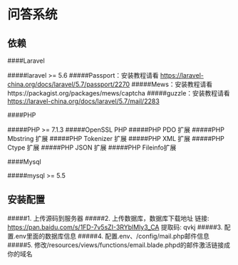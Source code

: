 问答系统
====
依赖
----
####Laravel
> 
#####laravel >= 5.6
#####Passport：安装教程请看
https://laravel-china.org/docs/laravel/5.7/passport/2270
#####Mews：安装教程请看https://packagist.org/packages/mews/captcha
#####guzzle：安装教程请看
https://laravel-china.org/docs/laravel/5.7/mail/2283


####PHP
> 
#####PHP >= 7.1.3
#####OpenSSL PHP
#####PHP PDO 扩展
#####PHP Mbstring 扩展
#####PHP Tokenizer 扩展
#####PHP XML 扩展
#####PHP Ctype 扩展
#####PHP JSON 扩展
#####PHP Fileinfo扩展

####Mysql
> 
#####mysql >= 5.5

安装配置
----
#####1. 上传源码到服务器
#####2. 上传数据库，数据库下载地址
链接: https://pan.baidu.com/s/1FD-7v5sZI-3RYblMly3_CA 提取码: qvkj
#####3. 配置.env里面的数据库信息
#####4. 配置.env、/config/mail.php邮件信息
#####5. 修改/resources/views/functions/email.blade.phpd的邮件激活链接成你的域名
